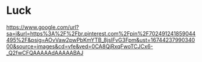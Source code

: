 # Luck

https://www.google.com/url?sa=i&url=https%3A%2F%2Fbr.pinterest.com%2Fpin%2F702491241859044495%2F&psig=AOvVaw2pwPbKmYTB_8jslFvG3Fpm&ust=1674423799034000&source=images&cd=vfe&ved=0CA8QjRxqFwoTCJCx6-_Q2fwCFQAAAAAdAAAAABAJ
